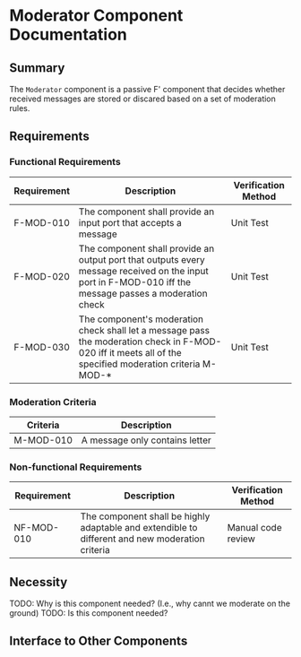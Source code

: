 # Moderator Component Documentation
## Summary
The `Moderator` component is a passive F' component that decides whether received messages are stored or discared based on a set of moderation rules.
## Requirements
### Functional Requirements
Requirement | Description | Verification Method
---- | ---- | --------------
F-MOD-010 | The component shall provide an input port that accepts a message | Unit Test
F-MOD-020 | The component shall provide an output port that outputs every message received on the input port in F-MOD-010 iff the message passes a moderation check | Unit Test
F-MOD-030 | The component's moderation check shall let a message pass the moderation check in F-MOD-020 iff it meets all of the specified moderation criteria M-MOD-* | Unit Test


### Moderation Criteria
Criteria | Description | 
----------- | ---------------------- | 
M-MOD-010 | A message only contains letter

### Non-functional Requirements
Requirement | Description | Verification Method
----------- | ----------- | -------------------
NF-MOD-010 | The component shall be highly adaptable and extendible to different and new moderation criteria | Manual code review

## Necessity
TODO: Why is this component needed? (I.e., why cannt we moderate on the ground)
TODO: Is this component needed?

## Interface to Other Components